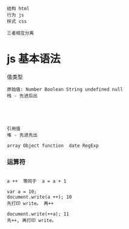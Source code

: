 
```
结构 html
行为 js
样式 css

三者相互分离
```


# js 基本语法


值类型

```
原始值: Number Boolean String undefined null
栈 - 先进后出





引用值
堆 - 先进先出

array Object function  date RegExp

```


### 运算符

```

a ++  等同于  a = a + 1

var a = 10;
document.write(a ++); 10
先打印 write。 再++ 

document.write(++a); 11
先++, 再打印 write。 


```
